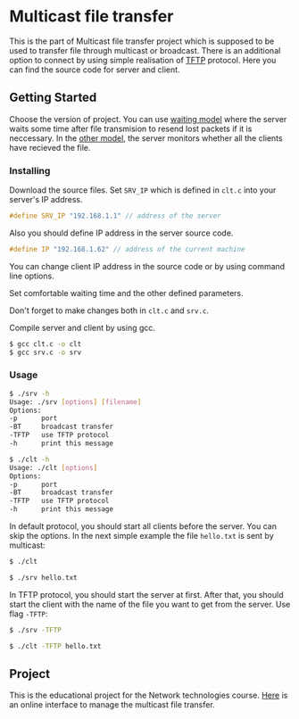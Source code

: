 # Multicast file transfer

This is the part of Multicast file transfer project which is supposed to be used to transfer file through multicast or broadcast. There is an additional option to connect by using simple realisation of [TFTP](https://tools.ietf.org/html/rfc1350) protocol. Here you can find the source code for server and client.

## Getting Started

Choose the version of project. You can use [waiting model](https://github.com/Pereberina/file/tree/master/wait) where the server waits some time after file transmision to resend lost packets if it is neccessary. In the [other model](https://github.com/Pereberina/file/tree/master/alarm), the server monitors whether all the clients have recieved the file.

### Installing

Download the source files. 
Set `SRV_IP` which is defined in `clt.c` into your server's IP address.

```c
#define SRV_IP "192.168.1.1" // address of the server
```

Also you should define IP address in the server source code.

```c
#define IP "192.168.1.62" // address of the current machine
```

You can change client IP address in the source code or by using command line options.

Set comfortable waiting time and the other defined parameters. 

Don't forget to make changes both in `clt.c` and `srv.c`.

Compile server and client by using gcc.

```bash
$ gcc clt.c -o clt
$ gcc srv.c -o srv
```

### Usage

```bash
$ ./srv -h
Usage: ./srv [options] [filename]
Options:
-p		port
-BT		broadcast transfer
-TFTP	use TFTP protocol
-h		print this message
```
```bash
$ ./clt -h
Usage: ./clt [options]
Options:
-p		port
-BT		broadcast transfer
-TFTP	use TFTP protocol
-h		print this message
```
In default protocol, you should start all clients before the server. You can skip the options. In the next simple example the file `hello.txt` is sent by multicast:
```bash
$ ./clt 
```

```bash
$ ./srv hello.txt
```

In TFTP protocol, you should start the server at first. After that, you should start the client with the name of the file you want to get from the server. Use flag `-TFTP`:
```bash
$ ./srv -TFTP
```

```bash
$ ./clt -TFTP hello.txt
```

## Project

This is the educational project for the Network technologies course. [Here](http://w27802.vdi.mipt.ru/about.php) is an online interface to manage the multicast file transfer. 

